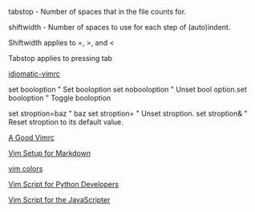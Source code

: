 tabstop - Number of spaces that <Tab> in the file counts for.

shiftwidth - Number of spaces to use for each step of (auto)indent.

Shiftwidth applies to =, >, and <

Tabstop applies to pressing tab

[idiomatic-vimrc](https://github.com/romainl/idiomatic-vimrc)

set booloption      " Set booloption
set nobooloption    " Unset bool
option.set booloption     " Toggle booloption

set stroption=baz   " baz
set stroption=      " Unset stroption.
set stroption&      " Reset stroption to its default value.

[A Good Vimrc](https://dougblack.io/words/a-good-vimrc.html)

[Vim Setup for Markdown](https://www.swamphogg.com/2015/vim-setup/)

[vim colors](http://vimcolors.com/)

[Vim Script for Python Developers](https://gist.github.com/yegappan/16d964a37ead0979b05e655aa036cad0)

[Vim Script for the JavaScripter](https://w0rp.com/blog/post/vim-script-for-the-javascripter/)
